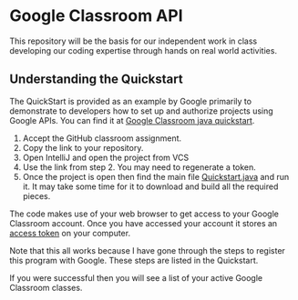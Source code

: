 # Google Classroom API
This repository will be the basis for our independent work in class developing our coding expertise through hands on real world activities.
## Understanding the Quickstart
The QuickStart is provided as an example by Google primarily to demonstrate to developers how to set up and authorize projects using Google APIs. You can find it at [Google Classroom java quickstart](https://developers.google.com/classroom/quickstart/java).
1. Accept the GitHub classroom assignment.
2. Copy the link to your repository.
3. Open IntelliJ and open the project from VCS
4. Use the link from step 2. You may need to regenerate a token.
5. Once the project is open then find the main file [Quickstart.java](src/main/java/ClassroomQuickstart.java) and run it. It may take some time for it to download and build all the required pieces.

The code makes use of your web browser to get access to your Google Classroom account. Once you have accessed your account it stores an [access token](tokens/StoredCredential) on your computer.

Note that this all works because I have gone through the steps to register this program with Google. These steps are listed in the Quickstart.

If you were successful then you will see a list of your active Google Classroom classes.
